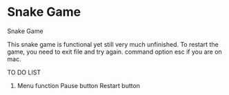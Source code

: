 # Snake Game
Snake Game

This snake game is functional yet still very much unfinished. 
To restart the game, you need to exit file and try again. command option esc if you are on mac. 

TO DO LIST
1. Menu function
    Pause button
    Restart button
    
